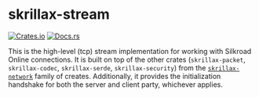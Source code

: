 # skrillax-stream

[![Crates.io](https://img.shields.io/crates/v/skrillax-stream.svg)](https://crates.io/crates/skrillax-stream)
[![Docs.rs](https://docs.rs/skrillax-stream/badge.svg)](https://docs.rs/skrillax-stream)

This is the high-level (tcp) stream implementation for working with Silkroad Online connections. It is built on top
of the other crates (`skrillax-packet`, `skrillax-codec`, `skrillax-serde`, `skrillax-security`) from the
[`skrillax-network`](https://git.eternalwings.de/tim/skrillax-network) family of creates.
Additionally, it provides the initialization handshake for both the server and client party, whichever applies.